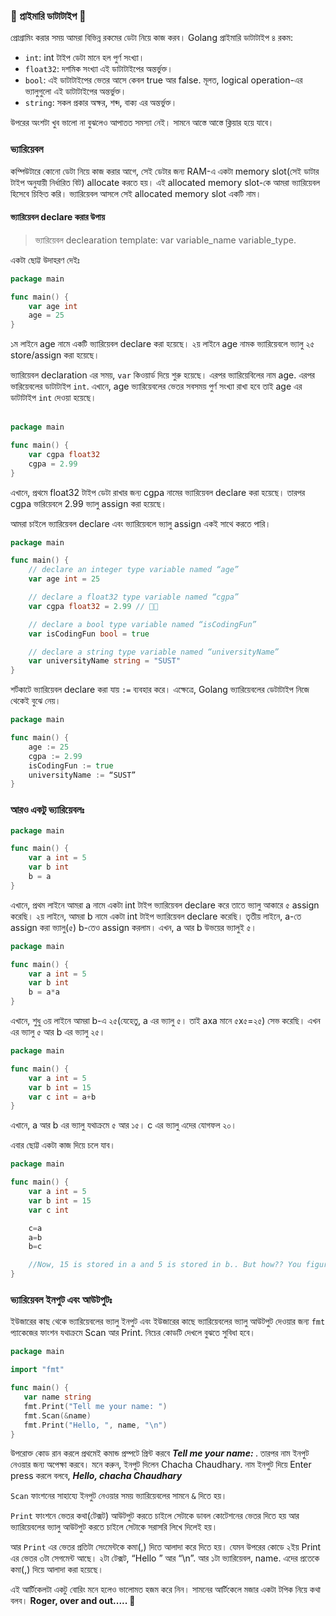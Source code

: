 ###  🔢 প্রাইমারি ডাটাটাইপ 🎨
প্রোগ্রামিং করার সময় আমরা বিভিন্ন রকমের ডেটা নিয়ে কাজ করব। Golang প্রাইমারি ডাটাটাইপ ৪ রকম:
- `int`: int টাইপ ডেটা মানে হল পুর্ণ সংখ্যা।
- `float32`: দশমিক সংখ্যা এই ডাটাটাইপের অন্তর্ভুক্ত।
- `bool`: এই ডাটাটাইপের ভেতর আসে কেবল true আর false. মূলত, logical operation-এর ভ্যালুগুলো এই ডাটাটাইপের অন্তর্ভুক্ত।
- `string`: সকল প্রকার অক্ষর, শব্দ, বাক্য এর অন্তর্ভুক্ত।

উপরের অংশটা খুব ভালো না বুঝলেও আপাতত সমস্যা নেই। সামনে আস্তে আস্তে ক্লিয়ার হয়ে যাবে।

### ভ্যারিয়েবল 

কম্পিউটারে কোনো ডেটা নিয়ে কাজ করার আগে, সেই ডেটার জন্য RAM-এ একটা memory slot(সেই ডাটার টাইপ অনুযায়ী নির্ধারিত বিট) allocate করতে হয়। এই allocated memory slot-কে আমরা ভ্যারিয়েবল হিসেবে চিহ্নিত করি। ভ্যারিয়েবল আসলে সেই allocated memory slot একটি নাম।

#### ভ্যারিয়েবল declare করার উপায়
>ভ্যারিয়েবল declearation template: var variable_name variable_type.

একটা ছোট্ট উদাহরণ দেইঃ 
```go
package main 

func main() {
    var age int
    age = 25
}
```
১ম লাইনে age নামে একটি ভ্যারিয়েবল declare করা হয়েছে। ২য় লাইনে age নামক ভ্যারিয়েবলে ভ্যালু ২৫ store/assign করা হয়েছে।

ভ্যারিয়েবল declaration এর সময়, `var` কিওয়ার্ড দিয়ে শুরু হয়েছে। এরপর ভ্যারিয়েবিলের নাম age. এরপর ভারিয়েবলের ডাটাটাইপ `int`. এখানে, age ভ্যারিয়েবলের ভেতর সবসময় পুর্ণ সংখ্যা রাখা হবে তাই age এর ডাটাটাইপ `int` দেওয়া হয়েছে।<br><br>
```go
package main 

func main() {
    var cgpa float32
    cgpa = 2.99
}
```
এখানে, প্রথমে float32 টাইপ ডেটা রাখার জন্য cgpa নামের ভ্যারিয়েবল declare করা হয়েছে। তারপর cgpa ভারিয়েবলে 2.99 ভ্যালু assign করা হয়েছে।

আমরা চাইলে ভ্যারিয়েবল declare এবং ভ্যারিয়েবলে ভ্যালু assign  একই সাথে করতে পারি।


```go
package main 

func main() {
    // declare an integer type variable named “age”
    var age int = 25

    // declare a float32 type variable named “cgpa”
    var cgpa float32 = 2.99 // 🥺😭

    // declare a bool type variable named “isCodingFun”
    var isCodingFun bool = true

    // declare a string type variable named “universityName”
    var universityName string = "SUST"
}
```

শর্টকাটে ভ্যারিয়েবল declare করা যায় `:=` ব্যবহার করে। এক্ষেত্রে, Golang ভ্যারিয়েবলের ডেটাটাইপ নিজে থেকেই বুঝে নেয়।

```go
package main 

func main() {
    age := 25
    cgpa := 2.99
    isCodingFun := true
    universityName := “SUST”
}
``` 

### আরও একটু ভ্যারিয়েবলঃ

```go
package main 

func main() {
    var a int = 5
    var b int
    b = a
}
```
এখানে, প্রথম লাইনে আমরা a নামে একটা int টাইপ ভ্যারিয়েবল declare করে তাতে ভ্যালু আকারে ৫ assign করেছি। ২য় লাইনে, আমরা b নামে একটা int টাইপ ভ্যারিয়েবল declare করেছি। তৃতীয় লাইনে, a-তে assign করা ভ্যালু(৫) b-তেও assign করলাম। এখন, a আর b উভয়ের ভ্যালুই ৫।

```go
package main 

func main() {
    var a int = 5
    var b int
    b = a*a
}
```
এখানে, শুধু ৩য় লাইনে আমরা b-এ ২৫(যেহেতু, a এর ভ্যালু ৫। তাই axa মানে ৫x৫=২৫) সেভ করেছি। এখন এর ভ্যালু ৫ আর b এর ভ্যালু ২৫।

```go
package main 

func main() {
    var a int = 5
    var b int = 15
    var c int = a+b
}
```
এখানে, a আর b এর ভ্যালু যথাক্রমে ৫ আর ১৫। c এর ভ্যালু এদের যোগফল ২০।


এবার ছোট্ট একটা কাজ দিয়ে চলে যাব।
```go
package main 

func main() {
    var a int = 5
    var b int = 15
    var c int

    c=a
    a=b
    b=c

    //Now, 15 is stored in a and 5 is stored in b.. But how?? You figure it out.
} 
```
### ভ্যারিয়েবল ইনপুট এবং আউটপুটঃ
ইউজারের কাছ থেকে ভ্যারিয়েবলের ভ্যালু ইনপুট এবং ইউজারের কাছে ভ্যারিয়েবলের ভ্যালু আউটপুট দেওয়ার জন্য `fmt` প্যাকেজের ফাংশন যথাক্রমে Scan আর Print. নিচের কোডটি দেখলে বুঝতে সুবিধা হবে।
```go
package main

import "fmt"

func main() {
   var name string
   fmt.Print("Tell me your name: ")
   fmt.Scan(&name)
   fmt.Print("Hello, ", name, "\n")
}
```
উপরোক্ত কোড রান করলে প্রথমেই কমান্ড প্রম্পটে প্রিন্ট করবে ***Tell me your name:&nbsp;***. তারপর নাম ইনপুট নেওয়ার জন্য অপেক্ষা করবে। মনে করুন, ইনপুট দিলেন Chacha Chaudhary. নাম ইনপুট দিয়ে Enter press করলে বলবে, ***Hello, chacha Chaudhary***

`Scan` ফাংশনের সাহায্যে ইনপুট নেওয়ার সময় ভ্যারিয়েবলের সামনে `&` দিতে হয়।

`Print` ফাংশনে ভেতর কথা(টেক্সট) আউটপুট করতে চাইলে সেটাকে ডাবল কোটেশনের ভেতর দিতে হয় আর ভ্যারিয়েবলের ভ্যালু আউটপুট করতে চাইলে সেটাকে সরাসরি লিখে দিলেই হয়।

আর `Print` এর ভেতর প্রতিটা সেংমেন্টকে কমা(,) দিতে আলাদা করে দিতে হয়।  যেমন উপরের কোডে ২ইয় Print এর ভেতর ৩টা সেগমেন্ট আছে। ২টা টেক্সট,  “Hello ” আর “\n”. আর ১টা ভ্যারিয়েবল, name. এদের প্রতেকে কমা(,) দিয়ে আলাদা করা হয়েছে।

এই আর্টিকেলটা একটু বোরিং মনে হলেও ভালোমত হজম করে নিন। সামনের আর্টিকেলে মজার একটা টপিক নিয়ে কথা বলব। **Roger, over and out..... 🫡**
